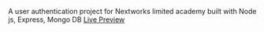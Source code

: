 A user authentication project for Nextworks limited academy built with Node js, Express, Mongo DB
[Live Preview](https://nextworks-academy.herokuapp.com/)
